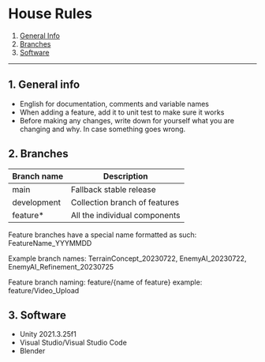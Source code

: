 # House Rules

1. [General Info](#1-general-info)
1. [Branches](#2-branches)
1. [Software](#3-software)

---

## 1. General info

- English for documentation, comments and variable names
- When adding a feature, add it to unit test to make sure it works
- Before making any changes, write down for yourself what you are changing and why. In case something goes wrong.

## 2. Branches

| Branch name | Description                   |
| ----------- | ----------------------------- |
| main        | Fallback stable release       |
| development | Collection branch of features |
| feature\*   | All the individual components |

Feature branches have a special name formatted as such: FeatureName_YYYMMDD

Example branch names: TerrainConcept_20230722, EnemyAI_20230722, EnemyAI_Refinement_20230725

Feature branch naming: feature/{name of feature}
example: feature/Video_Upload

## 3. Software

- Unity 2021.3.25f1
- Visual Studio/Visual Studio Code
- Blender
